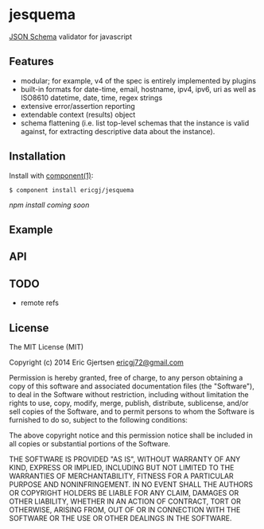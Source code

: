 
# jesquema

  [JSON Schema][1] validator for javascript

## Features
  
  - modular; for example, v4 of the spec is entirely implemented by plugins
  - built-in formats for date-time, email, hostname, ipv4, ipv6, uri
    as well as ISO8610 datetime, date, time, regex strings
  - extensive error/assertion reporting
  - extendable context (results) object
  - schema flattening (i.e. list top-level schemas that the instance is valid 
    against, for extracting descriptive data about the instance).
  
## Installation

  Install with [component(1)](http://component.io):

    $ component install ericgj/jesquema

  _npm install coming soon_

## Example


## API


## TODO

- remote refs


## License

  The MIT License (MIT)

  Copyright (c) 2014 Eric Gjertsen <ericgj72@gmail.com>

  Permission is hereby granted, free of charge, to any person obtaining a copy
  of this software and associated documentation files (the "Software"), to deal
  in the Software without restriction, including without limitation the rights
  to use, copy, modify, merge, publish, distribute, sublicense, and/or sell
  copies of the Software, and to permit persons to whom the Software is
  furnished to do so, subject to the following conditions:

  The above copyright notice and this permission notice shall be included in
  all copies or substantial portions of the Software.

  THE SOFTWARE IS PROVIDED "AS IS", WITHOUT WARRANTY OF ANY KIND, EXPRESS OR
  IMPLIED, INCLUDING BUT NOT LIMITED TO THE WARRANTIES OF MERCHANTABILITY,
  FITNESS FOR A PARTICULAR PURPOSE AND NONINFRINGEMENT. IN NO EVENT SHALL THE
  AUTHORS OR COPYRIGHT HOLDERS BE LIABLE FOR ANY CLAIM, DAMAGES OR OTHER
  LIABILITY, WHETHER IN AN ACTION OF CONTRACT, TORT OR OTHERWISE, ARISING FROM,
  OUT OF OR IN CONNECTION WITH THE SOFTWARE OR THE USE OR OTHER DEALINGS IN
  THE SOFTWARE.


[1]: http://json-schema.org/

